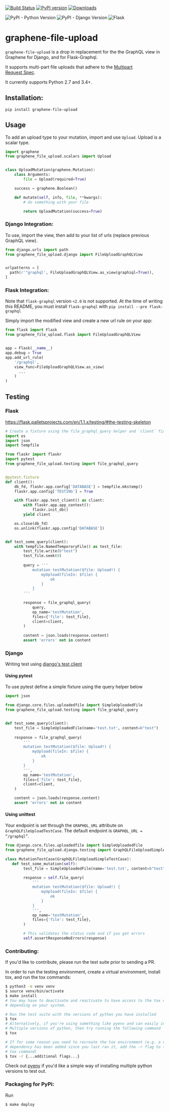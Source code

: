 [![Build Status](https://travis-ci.com/lmcgartland/graphene-file-upload.svg?branch=master)](https://travis-ci.com/lmcgartland/graphene-file-upload) [![PyPI version](https://badge.fury.io/py/graphene-file-upload.svg)](https://badge.fury.io/py/graphene-file-upload) [![Downloads](https://pepy.tech/badge/graphene-file-upload)](https://pepy.tech/project/graphene-file-upload)
 
![PyPI - Python Version](https://img.shields.io/pypi/pyversions/graphene-file-upload) ![PyPI - Django Version](https://img.shields.io/pypi/djversions/graphene-file-upload) ![Flask](https://img.shields.io/badge/flask%20-%23000.svg?&style=flat&logo=flask&logoColor=white)

# graphene-file-upload

`graphene-file-upload` is a drop in replacement for the the GraphQL view in Graphene for Django, and for Flask-Graphql. 

It supports multi-part file uploads that adhere to the [Multipart Request Spec](https://github.com/jaydenseric/graphql-multipart-request-spec).

It currently supports Python 2.7 and 3.4+.

## Installation:

```shell script
pip install graphene-file-upload
```

## Usage

To add an upload type to your mutation, import and use `Upload`.
Upload is a scalar type.

```python
import graphene
from graphene_file_upload.scalars import Upload


class UploadMutation(graphene.Mutation):
    class Arguments:
        file = Upload(required=True)

    success = graphene.Boolean()

    def mutate(self, info, file, **kwargs):
        # do something with your file

        return UploadMutation(success=True)
```

### Django Integration:

To use, import the view, then add to your list of urls (replace previous
GraphQL view).

```python
from django.urls import path
from graphene_file_upload.django import FileUploadGraphQLView


urlpatterns = [
  path(r'^graphql', FileUploadGraphQLView.as_view(graphiql=True)),
]
```

### Flask Integration:

Note that `flask-graphql` version `<2.0` is not supported. At the time of
writing this README, you must install `flask-graphql` with
`pip install --pre flask-graphql`

Simply import the modified view and create a new url rule on your app:

```python
from flask import Flask
from graphene_file_upload.flask import FileUploadGraphQLView


app = Flask(__name__)
app.debug = True
app.add_url_rule(
    '/graphql',
    view_func=FileUploadGraphQLView.as_view(
      ...
    )
)
```

## Testing

### Flask

https://flask.palletsprojects.com/en/1.1.x/testing/#the-testing-skeleton

```python
# Create a fixture using the file_graphql_query helper and `client` fixture.
import os
import json
import tempfile

from flaskr import flaskr
import pytest
from graphene_file_upload.testing import file_graphql_query


@pytest.fixture
def client():
    db_fd, flaskr.app.config['DATABASE'] = tempfile.mkstemp()
    flaskr.app.config['TESTING'] = True

    with flaskr.app.test_client() as client:
        with flaskr.app.app_context():
            flaskr.init_db()
        yield client

    os.close(db_fd)
    os.unlink(flaskr.app.config['DATABASE'])


def test_some_query(client):
    with tempfile.NamedTemporaryFile() as test_file:
        test_file.write(b"test")
        test_file.seek(0)
    
        query = '''
            mutation testMutation($file: Upload!) {
                myUpload(fileIn: $file) {
                    ok
                }
            }
        '''
        
        response = file_graphql_query(
            query,
            op_name='testMutation',
            files={'file': test_file},
            client=client,
        )
    
        content = json.loads(response.content)
        assert 'errors' not in content
```

### Django

Writing test using [django's test client](https://docs.djangoproject.com/en/3.1/topics/testing/tools/#default-test-client)

#### Using pytest

To use pytest define a simple fixture using the query helper below

```py
import json

from django.core.files.uploadedfile import SimpleUploadedFile
from graphene_file_upload.testing import file_graphql_query


def test_some_query(client):
    test_file = SimpleUploadedFile(name='test.txt', content=b"test")
    
    response = file_graphql_query(
        '''
        mutation testMutation($file: Upload!) {
            myUpload(fileIn: $file) {
                ok
            }
        }
        ''',
        op_name='testMutation',
        files={'file': test_file},
        client=client,
    )

    content = json.loads(response.content)
    assert 'errors' not in content
```

#### Using unittest

Your endpoint is set through the `GRAPHQL_URL` attribute on `GraphQLFileUploadTestCase`. The default endpoint is `GRAPHQL_URL = “/graphql”`.

```py
from django.core.files.uploadedfile import SimpleUploadedFile
from graphene_file_upload.django.testing import GraphQLFileUploadSimpleTestCase

class MutationTestCase(GraphQLFileUploadSimpleTestCase):
   def test_some_mutation(self):
        test_file = SimpleUploadedFile(name='test.txt', content=b"test")

        response = self.file_query(
            '''
            mutation testMutation($file: Upload!) {
                myUpload(fileIn: $file) {
                    ok
                }
            }
            ''',
            op_name='testMutation',
            files={'file': test_file},
        )

        # This validates the status code and if you get errors
        self.assertResponseNoErrors(response)
```

### Contributing:

If you'd like to contribute, please run the test suite prior to sending a PR.

In order to run the testing environment, create a virtual environment, install
tox, and run the tox commands:

```bash
$ python3 -m venv venv
$ source venv/bin/activate
$ make install
# You may have to deactivate and reactivate to have access to the tox command,
# depending on your system.

# Run the test suite with the versions of python you have installed
$ tox
# Alternatively, if you're using something like pyenv and can easily install
# Multiple versions of python, then try running the following command
$ tox

# If for some reason you need to recreate the tox environment (e.g. a new
# dependency has been added since you last ran it, add the -r flag to the
# tox command)
$ tox -r {...additional flags...}
```

Check out [pyenv](https://github.com/pyenv/pyenv) if you'd like a simple way of
installing multiple python versions to test out.

### Packaging for PyPi:

Run
```bash
$ make deploy
```
